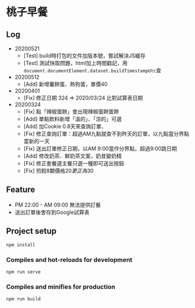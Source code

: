 # 桃子早餐

## Log
- 20200521
  - [Test] build時打包的文件加版本號，嘗試解決JS緩存
  - [Test] 測試快取問題，html加上時間戳記，用`document.documentElement.dataset.buildTimestampUtc`查
- 20200512
  - [Add] 新增薯餅蛋、熱狗蛋，單價40
- 20200401
  - [Fix] 修正日期 324 => 2020/03/24 比對試算表日期
- 20200324 
  - [Fix] 點「辣椒蛋餅」會出現辣椒蛋餅蛋餅
  - [Add] 單點飲料新增「溫的」、「涼的」可選
  - [Add] 加Cookie 0.8天來查詢訂單、
  - [Fix] 修正查詢訂單：超過AM九點就查不到昨天的訂單，以九點當分界點當新的一天
  - [Fix] 送出訂單修正日期，以AM 9:00當作分界點，超過9:00跳日期
  - [Add] 修改奶茶、鮮奶茶文案，奶昔變奶精
  - [Fix] 修正套餐選主餐只選一種即可送出按鈕
  - [Fix] 煎餃8顆價格20$更正為30$
  
## Feature
- PM 22:00 - AM 09:00 無法提供訂餐
- 送出訂單後會存到Google試算表


## Project setup
```
npm install
```

### Compiles and hot-reloads for development
```
npm run serve
```

### Compiles and minifies for production
```
npm run build
```
